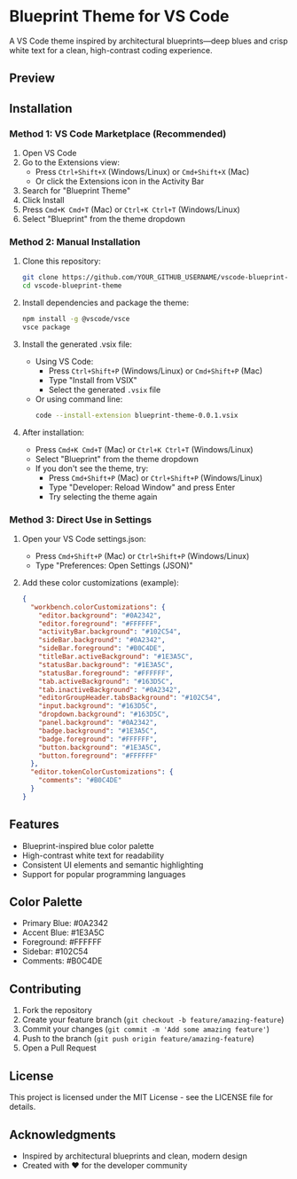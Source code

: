 # Blueprint Theme for VS Code

A VS Code theme inspired by architectural blueprints—deep blues and crisp white text for a clean, high-contrast coding experience.

## Preview

<!-- Add a screenshot here if you have one, e.g.:
![Blueprint Theme Preview](./images/theme-preview.png)
-->

## Installation

### Method 1: VS Code Marketplace (Recommended)

1. Open VS Code
2. Go to the Extensions view:
   - Press `Ctrl+Shift+X` (Windows/Linux) or `Cmd+Shift+X` (Mac)
   - Or click the Extensions icon in the Activity Bar
3. Search for "Blueprint Theme"
4. Click Install
5. Press `Cmd+K Cmd+T` (Mac) or `Ctrl+K Ctrl+T` (Windows/Linux)
6. Select "Blueprint" from the theme dropdown

### Method 2: Manual Installation

1. Clone this repository:

   ```bash
   git clone https://github.com/YOUR_GITHUB_USERNAME/vscode-blueprint-theme.git
   cd vscode-blueprint-theme
   ```

2. Install dependencies and package the theme:

   ```bash
   npm install -g @vscode/vsce
   vsce package
   ```

3. Install the generated .vsix file:

   - Using VS Code:
     - Press `Ctrl+Shift+P` (Windows/Linux) or `Cmd+Shift+P` (Mac)
     - Type "Install from VSIX"
     - Select the generated `.vsix` file
   - Or using command line:
     ```bash
     code --install-extension blueprint-theme-0.0.1.vsix
     ```

4. After installation:
   - Press `Cmd+K Cmd+T` (Mac) or `Ctrl+K Ctrl+T` (Windows/Linux)
   - Select "Blueprint" from the theme dropdown
   - If you don't see the theme, try:
     - Press `Cmd+Shift+P` (Mac) or `Ctrl+Shift+P` (Windows/Linux)
     - Type "Developer: Reload Window" and press Enter
     - Try selecting the theme again

### Method 3: Direct Use in Settings

1. Open your VS Code settings.json:

   - Press `Cmd+Shift+P` (Mac) or `Ctrl+Shift+P` (Windows/Linux)
   - Type "Preferences: Open Settings (JSON)"

2. Add these color customizations (example):
   ```json
   {
     "workbench.colorCustomizations": {
       "editor.background": "#0A2342",
       "editor.foreground": "#FFFFFF",
       "activityBar.background": "#102C54",
       "sideBar.background": "#0A2342",
       "sideBar.foreground": "#B0C4DE",
       "titleBar.activeBackground": "#1E3A5C",
       "statusBar.background": "#1E3A5C",
       "statusBar.foreground": "#FFFFFF",
       "tab.activeBackground": "#163D5C",
       "tab.inactiveBackground": "#0A2342",
       "editorGroupHeader.tabsBackground": "#102C54",
       "input.background": "#163D5C",
       "dropdown.background": "#163D5C",
       "panel.background": "#0A2342",
       "badge.background": "#1E3A5C",
       "badge.foreground": "#FFFFFF",
       "button.background": "#1E3A5C",
       "button.foreground": "#FFFFFF"
     },
     "editor.tokenColorCustomizations": {
       "comments": "#B0C4DE"
     }
   }
   ```

## Features

- Blueprint-inspired blue color palette
- High-contrast white text for readability
- Consistent UI elements and semantic highlighting
- Support for popular programming languages

## Color Palette

- Primary Blue: #0A2342
- Accent Blue: #1E3A5C
- Foreground: #FFFFFF
- Sidebar: #102C54
- Comments: #B0C4DE

## Contributing

1. Fork the repository
2. Create your feature branch (`git checkout -b feature/amazing-feature`)
3. Commit your changes (`git commit -m 'Add some amazing feature'`)
4. Push to the branch (`git push origin feature/amazing-feature`)
5. Open a Pull Request

## License

This project is licensed under the MIT License - see the LICENSE file for details.

## Acknowledgments

- Inspired by architectural blueprints and clean, modern design
- Created with ❤️ for the developer community
